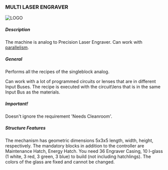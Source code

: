 ### MULTI LASER ENGRAVER

![LOGO](https://gtimpact.space/media/gregtech/ParLaser.png)

##### Description

The machine is analog to Precision Laser Engraver. Can work with [parallelism](/mechanics#parallelism).

##### General

Performs all the recipes of the singleblock analog.

Can work with a lot of programmed circuits or lenses that are in different Input Buses. The recipe is executed with the circuit\lens that is in the same Input Bus as the materials.

##### Important!

Doesn't ignore the requirement 'Needs Cleanroom'.

##### Structure Features

The mechanism has geometric dimensions 5x3x5 length, width, height, respectively. The mandatory blocks in addition to the controller are Maintenance Hatch, Energy Hatch. You need 36 Engraver Casing, 10 I-glass (1 white, 3 red, 3 green, 3 blue) to build (not including hatchlings). The colors of the glass are fixed and cannot be changed.
